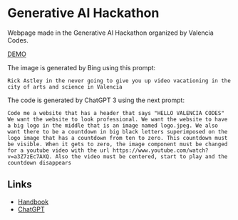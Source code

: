 # Generative AI Hackathon

Webpage made in the Generative AI Hackathon organized by Valencia Codes.

[DEMO](https://lmont.es/generative-ai-hackathon)

The image is generated by Bing using this prompt:

```text
Rick Astley in the never going to give you up video vacationing in the city of arts and science in Valencia
```

The code is generated by ChatGPT 3 using the next prompt:

```text
Code me a website that has a header that says "HELLO VALENCIA CODES" We want the website to look professional. We want the website to have a big logo in the middle that is an image named logo.jpeg. We also want there to be a countdown in big black letters superimposed on the logo image that has a countdown from ten to zero. This countdown must be visible. When it gets to zero, the image component must be changed for a youtube video with the url https://www.youtube.com/watch?v=a3Z7zEc7AXQ. Also the video must be centered, start to play and the countdown disappears
```

## Links


* [Handbook](https://rory-mcelearney.notion.site/Generative-AI-Hackathon-Handbook-47ff3b471da84f4f95cd9f3afa53f26c)
* [ChatGPT](https://chat.openai.com)
